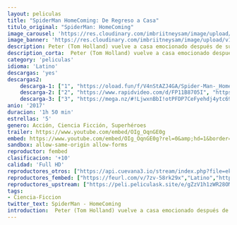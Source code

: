 ```yaml
---
layout: peliculas
title: "SpiderMan HomeComing: De Regreso a Casa"
titulo_original: "SpiderMan: HomeComing"
image_carousel: 'https://res.cloudinary.com/imbriitneysam/image/upload/v1543806348/homecoming-poster-min.jpg'
image_banner: 'https://res.cloudinary.com/imbriitneysam/image/upload/v1543806348/homecoming-banner-min.jpg'
description: Peter (Tom Holland) vuelve a casa emocionado después de su experiencia con los Vengadores en Capitán América, Civil War. Allí vive con su tía May (Marisa Tomei), bajo la atenta mirada de su nuevo mentor Tony Stark (Robert Downey Jr.). Peter trata de volver a su rutina diaria, aunque siempre distraído en sus pensamientos, intentando demostrar que es alguien más que el amigable vecino Spider-Man. Pero cuando alguien conocido como el Buitre emerge como villano, todo lo que Peter considera más importante en su vida se verá amenazado.
description_corta:  Peter (Tom Holland) vuelve a casa emocionado después de su experiencia con los Vengadores en Capitán América, Civil War. Allí vive con su tía May (Marisa Tomei), bajo la atenta mirada de su nuevo mentor Tony Stark (Robert Downey Jr.). Peter trata de..
category: 'peliculas'
idioma: 'Latino'
descargas: 'yes'
descargas2:
    descarga-1: ["1", "https://oload.fun/f/V4nStAZJ4GA/Spider-Man-_Homecoming_%282017%29_.mp4", "https://www.google.com/s2/favicons?domain=openload.co","OpenLoad","https://res.cloudinary.com/imbriitneysam/image/upload/v1541473684/mexico.png", "Latino", "Full HD"]
    descarga-2: ["2", "https://www.rapidvideo.com/d/FP11B8705I", "https://www.google.com/s2/favicons?domain=www.rapidvideo.com","RapidVideo","https://res.cloudinary.com/imbriitneysam/image/upload/v1541473684/mexico.png", "Latino", "Full HD"]
    descarga-3: ["3", "https://mega.nz/#!LjwxnBbI!otPFDP7CeFyehdj4ytc695ulfMQgMKZqfM0sf3VBn3g", "https://www.google.com/s2/favicons?domain=mega.nz","Mega","https://res.cloudinary.com/imbriitneysam/image/upload/v1541473684/mexico.png", "Latino", "Full HD"] 
anio: '2017'
duracion: '1h 50 min'
estrellas: '5'
genero: Acción, Ciencia Ficción, Superhéroes
trailer: https://www.youtube.com/embed/OIg_OqnGE0g
embed: https://www.youtube.com/embed/OIg_OqnGE0g?rel=0&amp;hd=1&border=0&wmode=opaque&enablejsapi=1&modestbranding=1&controls=1&showinfo=1
sandbox: allow-same-origin allow-forms
reproductor: fembed
clasificacion: '+10'
calidad: 'Full HD'
reproductores_otros: ["https://api.cuevana3.io/stream/index.php?file=ek5lbm9xYWNrS0xYMTZLa2xNbkdvY3ZTb3BtZng4TGp6ZFpobGFMUGtPTFJ5SnFUWU5MSzZkUFhZR1JwbTVha25KR1VvcVBWMGVMWWtaYWhvSkhWNTVhVmFHSnNrNVBTc0tTSGtYdW1qK0RVbDFhb2xNN0sxOU9ubUtXWHg1dWttWnRuWld1U2xLYVk","Latino","https://gdriveplayer.me/embed2.php?link=GzKcbLWcPrPu4mlNlK0FWQ3btLIj8Es0mWMSSRJExFDQA%252Fn4fUx67dgWsVh4AtyrvBVz9y%252BiG0RRg7oYOgACsl0GT%252BlTyzwCJt6dBPQe%252Bqf7uonRusKRUpboVXLD%252FBpiWFevau7oAnr6y8u60M70gxz3bW%252FS0F67z46zU%252Bu9SZTeM3lKdjqFDTlrIZq3%252FH%252BPI%253D","Latino","https://gdriveplayer.me/embed2.php?link=t%252BS0y9Ypv%252FrJvCDEZ6WKeQPb4P53yj%252FRg8Z7mBWOdL6Hve%252Bcx42g7NrS7G5G9arP1AslYqxJZUIVTqMTAsaPxfKPogaJFvhtCPb5xrJDi94sEh4pTGOAfC7Lt97On1u5iQVawdCX5zP%252FVG05x%252Fcn%252FnIduye5eWy7WqM0xxlEsK5c7uxIQqkHp2eoVfn3QtZCVWwe0O1CGXwi01F9sjBpqL","Latino"]
reproductores_fembed: ["https://feurl.com/v/7zv-58rk29x","Latino","https://feurl.com/v/7zo-gj-p29x","Latino"]
reproductores_upstream: ["https://peli.peliculask.site/e/gZzV1h1zWR28OMj/","Latino","https://peli.peliculask.site/e/bPzaFyOIHgi6LaE/","Latino"]
tags:
- Ciencia-Ficcion
twitter_text: SpiderMan - HomeComing
introduction:  Peter (Tom Holland) vuelve a casa emocionado después de su experiencia con los Vengadores en Capitán América, Civil War. Allí vive con su tía May (Marisa Tomei), bajo la atenta mirada de su nuevo mentor Tony Stark (Robert Downey Jr.). Peter trata de...
---
```













